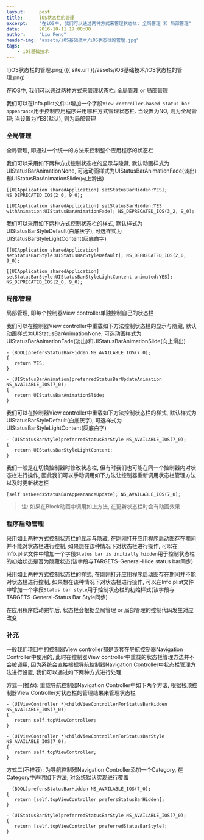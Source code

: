```yaml
---
layout:     post
title:      iOS状态栏的管理
excerpt:    "在iOS中, 我们可以通过两种方式来管理状态栏: 全局管理 和 局部管理"
date:       2016-10-11 17:00:00
author:     "Liu Peng"
header-img: "assets/iOS基础技术/iOS状态栏的管理.jpg"
tags:
    - iOS基础技术
---
```


![iOS状态栏的管理.png]({{ site.url }}/assets/iOS基础技术/iOS状态栏的管理.png)

在iOS中, 我们可以通过两种方式来管理状态栏: 全局管理 or 局部管理

我们可以在Info.plist文件中增加一个字段`View controller-based status bar appearance`用于控制应用程序采用哪种方式管理状态栏. 当设置为NO, 则为全局管理; 当设置为YES(默认), 则为局部管理

### 全局管理

全局管理, 即通过一个统一的方法来控制整个应用程序的状态栏

我们可以采用如下两种方式控制状态栏的显示与隐藏, 默认动画样式为UIStatusBarAnimationNone, 可选动画样式为UIStatusBarAnimationFade(淡出)和UIStatusBarAnimationSlide(向上滑出)

```objc
[[UIApplication sharedApplication] setStatusBarHidden:YES]; NS_DEPRECATED_IOS(2_0, 9_0);

[[UIApplication sharedApplication] setStatusBarHidden:YES withAnimation:UIStatusBarAnimationFade]; NS_DEPRECATED_IOS(3_2, 9_0);
```

我们可以采用如下两种方式控制状态栏的样式, 默认样式为UIStatusBarStyleDefault(白底灰字), 可选样式为UIStatusBarStyleLightContent(灰底白字)

```objc
[[UIApplication sharedApplication] setStatusBarStyle:UIStatusBarStyleDefault]; NS_DEPRECATED_IOS(2_0, 9_0);

[[UIApplication sharedApplication] setStatusBarStyle:UIStatusBarStyleLightContent animated:YES]; NS_DEPRECATED_IOS(2_0, 9_0);
```

### 局部管理

局部管理, 即每个控制器View controller单独控制自己的状态栏

我们可以在控制器View controller中重载如下方法控制状态栏的显示与隐藏, 默认动画样式为UIStatusBarAnimationNone, 可选动画样式为UIStatusBarAnimationFade(淡出)和UIStatusBarAnimationSlide(向上滑出)

```objc
- (BOOL)prefersStatusBarHidden NS_AVAILABLE_IOS(7_0);
{
   return YES;
}

- (UIStatusBarAnimation)preferredStatusBarUpdateAnimation NS_AVAILABLE_IOS(7_0);
{
   return UIStatusBarAnimationSlide;
}
```

我们可以在控制器View controller中重载如下方法控制状态栏的样式, 默认样式为UIStatusBarStyleDefault(白底灰字), 可选样式为UIStatusBarStyleLightContent(灰底白字)

```objc
- (UIStatusBarStyle)preferredStatusBarStyle NS_AVAILABLE_IOS(7_0);
{
   return UIStatusBarStyleLightContent;
}
```

我们一般是在切换控制器时修改状态栏, 但有时我们也可能在同一个控制器内对状态栏进行操作, 因此我们可以手动调用如下方法让控制器重新调用状态栏管理方法以及时更新状态栏

```objc
[self setNeedsStatusBarAppearanceUpdate]; NS_AVAILABLE_IOS(7_0);
```

> 注: 如果在Block动画中调用如上方法, 在更新状态栏时会有动画效果

### 程序启动管理

采用如上两种方式控制状态栏的显示与隐藏, 在刚刚打开应用程序启动图存在期间并不能对状态栏进行控制, 如果想在该种情况下对状态栏进行操作, 可以在Info.plist文件中增加一个字段`Status bar is initially hidden`用于控制状态栏的初始状态是否为隐藏状态(该字段与TARGETS-General-Hide status bar同步)

采用如上两种方式控制状态栏的样式, 在刚刚打开应用程序启动图存在期间并不能对状态栏进行控制, 如果想在该种情况下对状态栏进行操作, 可以在Info.plist文件中增加一个字段`Status bar style`用于控制状态栏的初始样式(该字段与TARGETS-General-Status Bar Style同步)

在应用程序启动完毕后, 状态栏会根据全局管理 or 局部管理的控制代码发生对应改变

### 补充

一般我们项目中的控制器View controller都是嵌套在导航控制器Navigation Controller中使用的, 此时在控制器View controller中重载的状态栏管理方法并不会被调用, 因为系统会直接根据导航控制器Navigation Controller中状态栏管理方法进行设置, 我们可以通过如下两种方式进行处理

方式一(推荐): 重载导航控制器Navigation Controller中如下两个方法, 根据栈顶控制器View Controller对状态栏的管理结果来管理状态栏

```objc
- (UIViewController *)childViewControllerForStatusBarHidden NS_AVAILABLE_IOS(7_0);
{
   return self.topViewController;
}

- (UIViewController *)childViewControllerForStatusBarStyle NS_AVAILABLE_IOS(7_0);
{
   return self.topViewController;
}
```

方式二(不推荐): 为导航控制器Navigation Controller添加一个Category, 在Category中声明如下方法, 对系统默认实现进行覆盖

```objc
- (BOOL)prefersStatusBarHidden NS_AVAILABLE_IOS(7_0);
{
   return [self.topViewController prefersStatusBarHidden];
}

- (UIStatusBarStyle)preferredStatusBarStyle NS_AVAILABLE_IOS(7_0);
{
   return [self.topViewController preferredStatusBarStyle];
}
```